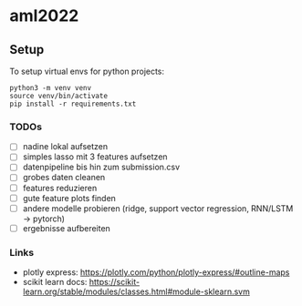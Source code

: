 # aml2022

## Setup 

To setup virtual envs for python projects: 

```
python3 -m venv venv
source venv/bin/activate
pip install -r requirements.txt
```

### TODOs

- [ ] nadine lokal aufsetzen 
- [ ] simples lasso mit 3 features aufsetzen 
- [ ] datenpipeline bis hin zum submission.csv 
- [ ] grobes daten cleanen 
- [ ] features reduzieren 
- [ ] gute feature plots finden 
- [ ] andere modelle probieren (ridge, support vector regression, RNN/LSTM -> pytorch) 
- [ ] ergebnisse aufbereiten

### Links

- plotly express: https://plotly.com/python/plotly-express/#outline-maps
- scikit learn docs: https://scikit-learn.org/stable/modules/classes.html#module-sklearn.svm
